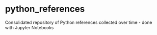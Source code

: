 # python_references
Consolidated repository of Python references collected over time - done with Jupyter Notebooks
